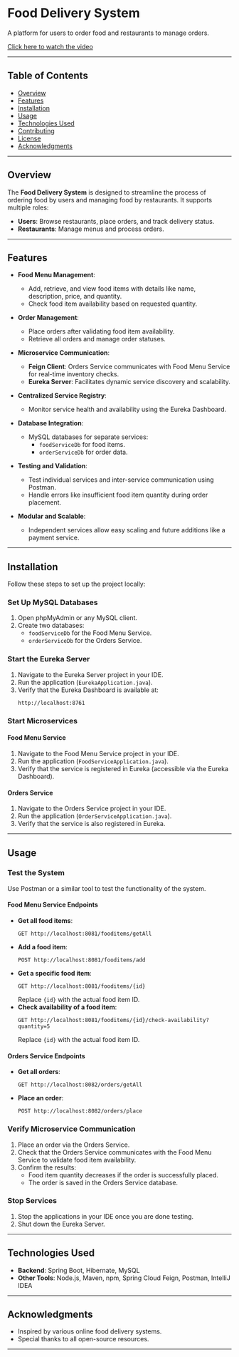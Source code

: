 # Food Delivery System

A platform for users to order food and restaurants to manage orders.

[Click here to watch the video]("")

---

## Table of Contents
- [Overview](#overview)
- [Features](#features)
- [Installation](#installation)
- [Usage](#usage)
- [Technologies Used](#technologies-used)
- [Contributing](#contributing)
- [License](#license)
- [Acknowledgments](#acknowledgments)

---

## Overview

The **Food Delivery System** is designed to streamline the process of ordering food by users and managing food by restaurants. It supports multiple roles:
- **Users**: Browse restaurants, place orders, and track delivery status.
- **Restaurants**: Manage menus and process orders.

---

## Features

- **Food Menu Management**:
  - Add, retrieve, and view food items with details like name, description, price, and quantity.
  - Check food item availability based on requested quantity.
  
- **Order Management**:
  - Place orders after validating food item availability.
  - Retrieve all orders and manage order statuses.

- **Microservice Communication**:
  - **Feign Client**: Orders Service communicates with Food Menu Service for real-time inventory checks.
  - **Eureka Server**: Facilitates dynamic service discovery and scalability.

- **Centralized Service Registry**:
  - Monitor service health and availability using the Eureka Dashboard.

- **Database Integration**:
  - MySQL databases for separate services:
    - `foodServiceDb` for food items.
    - `orderServiceDb` for order data.

- **Testing and Validation**:
  - Test individual services and inter-service communication using Postman.
  - Handle errors like insufficient food item quantity during order placement.

- **Modular and Scalable**:
  - Independent services allow easy scaling and future additions like a payment service.

---

## Installation

Follow these steps to set up the project locally:

### Set Up MySQL Databases

1. Open phpMyAdmin or any MySQL client.
2. Create two databases:
   - `foodServiceDb` for the Food Menu Service.
   - `orderServiceDb` for the Orders Service.

### Start the Eureka Server

1. Navigate to the Eureka Server project in your IDE.
2. Run the application (`EurekaApplication.java`).
3. Verify that the Eureka Dashboard is available at:
   ```
   http://localhost:8761
   ```

### Start Microservices

#### Food Menu Service
1. Navigate to the Food Menu Service project in your IDE.
2. Run the application (`FoodServiceApplication.java`).
3. Verify that the service is registered in Eureka (accessible via the Eureka Dashboard).

#### Orders Service
1. Navigate to the Orders Service project in your IDE.
2. Run the application (`OrderServiceApplication.java`).
3. Verify that the service is also registered in Eureka.

---

## Usage

### Test the System

Use Postman or a similar tool to test the functionality of the system.

#### Food Menu Service Endpoints
- **Get all food items**:
  ```
  GET http://localhost:8081/fooditems/getAll
  ```
- **Add a food item**:
  ```
  POST http://localhost:8081/fooditems/add
  ```
- **Get a specific food item**:
  ```
  GET http://localhost:8081/fooditems/{id}
  ```
  Replace `{id}` with the actual food item ID.
- **Check availability of a food item**:
  ```
  GET http://localhost:8081/fooditems/{id}/check-availability?quantity=5
  ```
  Replace `{id}` with the actual food item ID.

#### Orders Service Endpoints
- **Get all orders**:
  ```
  GET http://localhost:8082/orders/getAll
  ```
- **Place an order**:
  ```
  POST http://localhost:8082/orders/place
  ```

### Verify Microservice Communication

1. Place an order via the Orders Service.
2. Check that the Orders Service communicates with the Food Menu Service to validate food item availability.
3. Confirm the results:
   - Food item quantity decreases if the order is successfully placed.
   - The order is saved in the Orders Service database.

### Stop Services

1. Stop the applications in your IDE once you are done testing.
2. Shut down the Eureka Server.

---

## Technologies Used

- **Backend**: Spring Boot, Hibernate, MySQL
- **Other Tools**: Node.js, Maven, npm, Spring Cloud Feign, Postman, IntelliJ IDEA

---

## Acknowledgments

- Inspired by various online food delivery systems.
- Special thanks to all open-source resources.

---
